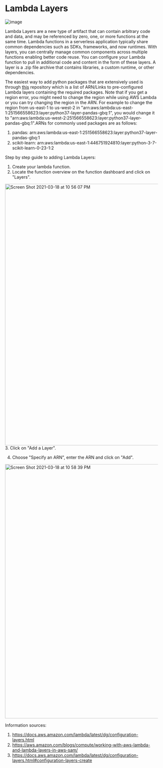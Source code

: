 # Lambda Layers

![image](https://user-images.githubusercontent.com/55956808/111727794-96d53280-8839-11eb-9a6e-02b2d58bc9a7.png)

Lambda Layers are a new type of artifact that can contain arbitrary code and data, and may be referenced by zero, one, or more functions at the same time. Lambda functions in a serverless application typically share common dependencies such as SDKs, frameworks, and now runtimes. With layers, you can centrally manage common components across multiple functions enabling better code reuse. You can configure your Lambda function to pull in additional code and content in the form of these layers. A layer is a .zip file archive that contains libraries, a custom runtime, or other dependencies. 

The easiest way to add python packages that are extensively used is through [this](https://github.com/mthenw/awesome-layers) repository which is a list of ARN/Links to pre-configured Lambda layers containing the required packages. Note that if you get a region error, you might need to change the region while using AWS Lambda or you can try changing the region in the ARN. For example to change the region from us-east-1 to us-west-2 in "arn:aws:lambda:us-east-1:251566558623:layer:python37-layer-pandas-gbq:1", you would change it to "arn:aws:lambda:us-west-2:251566558623:layer:python37-layer-pandas-gbq:1".ARNs for commonly used packages are as follows:
1. pandas: arn:aws:lambda:us-east-1:251566558623:layer:python37-layer-pandas-gbq:1
2. scikit-learn: arn:aws:lambda:us-east-1:446751924810:layer:python-3-7-scikit-learn-0-23-1:2


Step by step guide to adding Lambda Layers:
1. Create your lambda function.
2. Locate the function overview on the function dashboard and click on "Layers".
<img width="863" alt="Screen Shot 2021-03-18 at 10 56 07 PM" src="https://user-images.githubusercontent.com/55956808/111729511-3e079900-883d-11eb-830a-00cd5f9acd1e.png">
3. Click on "Add a Layer". <br\>

4. Choose "Specify an ARN", enter the ARN and click on "Add".
<img width="839" alt="Screen Shot 2021-03-18 at 10 58 39 PM" src="https://user-images.githubusercontent.com/55956808/111729632-7c04bd00-883d-11eb-8a91-33c3491a51af.png">

Information sources:
1. https://docs.aws.amazon.com/lambda/latest/dg/configuration-layers.html
2. https://aws.amazon.com/blogs/compute/working-with-aws-lambda-and-lambda-layers-in-aws-sam/
3. https://docs.aws.amazon.com/lambda/latest/dg/configuration-layers.html#configuration-layers-create
